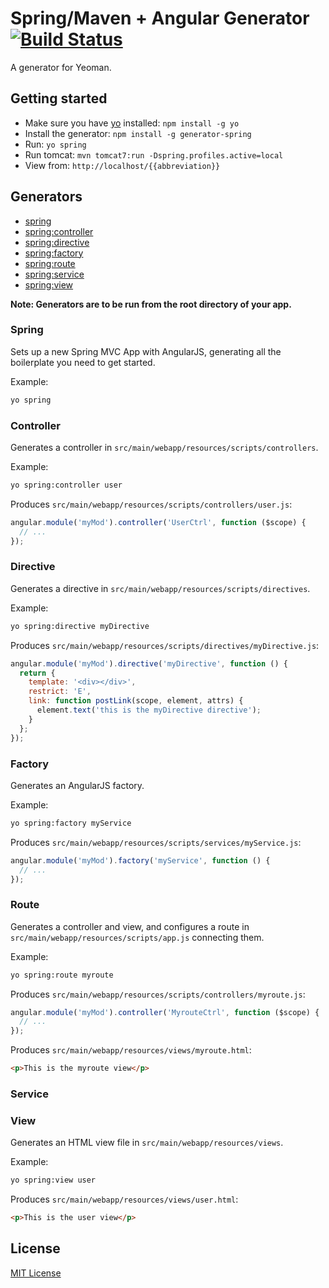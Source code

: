 # Spring/Maven + Angular Generator [![Build Status](https://secure.travis-ci.org/countableSet/generator-spring.png?branch=master)](https://travis-ci.org/countableSet/generator-spring)

A generator for Yeoman.

## Getting started
- Make sure you have [yo](https://github.com/yeoman/yo) installed:
    `npm install -g yo`
- Install the generator: `npm install -g generator-spring`
- Run: `yo spring`
- Run tomcat: `mvn tomcat7:run -Dspring.profiles.active=local`
- View from: `http://localhost/{{abbreviation}}`

## Generators
* [spring](#spring)
* [spring:controller](#controller)
* [spring:directive](#directive)
* [spring:factory](#factory)
* [spring:route](#route)
* [spring:service](#service)
* [spring:view](#view)

**Note: Generators are to be run from the root directory of your app.**

### Spring
Sets up a new Spring MVC App with AngularJS, generating all the boilerplate you need to get started.

Example:
```bash
yo spring
```

### Controller
Generates a controller in `src/main/webapp/resources/scripts/controllers`.

Example:
```bash
yo spring:controller user
```

Produces `src/main/webapp/resources/scripts/controllers/user.js`:
```javascript
angular.module('myMod').controller('UserCtrl', function ($scope) {
  // ...
});
```

### Directive
Generates a directive in `src/main/webapp/resources/scripts/directives`.

Example:
```bash
yo spring:directive myDirective
```

Produces `src/main/webapp/resources/scripts/directives/myDirective.js`:
```javascript
angular.module('myMod').directive('myDirective', function () {
  return {
    template: '<div></div>',
    restrict: 'E',
    link: function postLink(scope, element, attrs) {
      element.text('this is the myDirective directive');
    }
  };
});
```

### Factory
Generates an AngularJS factory.

Example:
```bash
yo spring:factory myService
```

Produces `src/main/webapp/resources/scripts/services/myService.js`:
```javascript
angular.module('myMod').factory('myService', function () {
  // ...
});
```

### Route
Generates a controller and view, and configures a route in `src/main/webapp/resources/scripts/app.js` connecting them.

Example:
```bash
yo spring:route myroute
```

Produces `src/main/webapp/resources/scripts/controllers/myroute.js`:
```javascript
angular.module('myMod').controller('MyrouteCtrl', function ($scope) {
  // ...
});
```

Produces `src/main/webapp/resources/views/myroute.html`:
```html
<p>This is the myroute view</p>
```

### Service

### View
Generates an HTML view file in `src/main/webapp/resources/views`.

Example:
```bash
yo spring:view user
```

Produces `src/main/webapp/resources/views/user.html`:
```html
<p>This is the user view</p>
```

## License
[MIT License](http://en.wikipedia.org/wiki/MIT_License)
